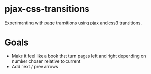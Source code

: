 pjax-css-transitions
====================

Experimenting with page transitions using pjax and css3 transitions.

# Goals

- Make it feel like a book that turn pages left and right depending on number chosen relative to current
- Add next / prev arrows